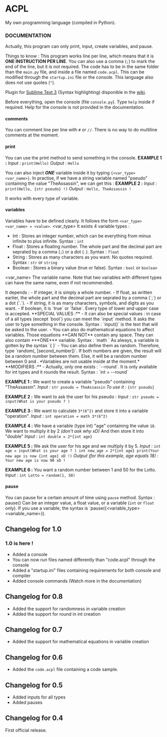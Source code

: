 # ACPL
My own programming language (compiled in Python).

### DOCUMENTATION ###
Actually, this program can only print, input, create variables, and pause.

Things to know :
This program works line per line, which means that it is **ONE INSTRUCTION PER LINE**.
You can also use a comma (`;`) to mark the end of the line, but it is not required.
The code has to be in the same folder than the `main.py` file, and inside a file named `code.acpl`.
This can be modified through the `startup.ini` file or the console.
This language also does not use quotes (`"`).

Plugin for [Sublime Text 3](https://www.sublimetext.com/3) (Syntax highlighting) disponible in the [wiki](https://github.com/megat69/ACPL/wiki/Sublime-Text---Color-Highlighting).

Before everything, open the console (file `console.py`). Type `help` inside if required.
Help for the console is not provided in the documentation.

#### comments #####
You can comment line per line with `#` or `//`.
There is no way to do multiline comments at the moment.

#### print ####
You can use the print method to send something in the console.
**EXAMPLE 1 :**
*Input :*
`print(Hello)`
*Output :*
`Hello`

You can also inject ***ONE*** variable inside it by typing `{<var_type> <var_name>}`.
In practise, if we have a string variable named "pseudo" containing the value "TheAssassin", we can get this :
**EXAMPLE 2 :**
*Input :*
`print(Hello, {str pseudo} !)`
*Output :*
`Hello, TheAssassin !`

It works with every type of variable.

#### variables ####
Variables have to be defined clearly.
It follows the form `<var_type> <var_name> = <value>`.
<var_type> 
It exists 4 variable types :

 - Int : Stores an integer number, which can be everything from minus infinite to plus infinite. Syntax : `int`
 - Float : Stores a floating number. The whole part and the decimal part are seprated by a comma (`;`) or a dot (`.`). Syntax : `float`
 - String : Stores as many characters as you want. No quotes required. Syntax : `str` or `string`
 - Boolean : Stores a binary value (true or false). Syntax : `bool` or `boolean`

<var_name>
The variable name. Note that two variables with different types can have the same name, even if not recommended.

<value>
It depends :
 - If integer, it is simply a whole number.
 - If float, as written earlier, the whole part and the decimal part are seprated by a comma (`;`) or a dot (`.`).
 - If string, it is as many characters, symbols, and digits as you want.
 - If boolean, it is `true` or `false`. Every type of lower and upper case is accepted.
**SPECIAL VALUES :**
 - It can also be special values : in case of a all types (except `bool`) you can meet the `input` method.
   It asks the user to type something in the console.
   Syntax : `input(<text>)`
   <text> is the text that will be asked to the user.
 - You can also do mathematical equations to affect variables. Those equations **CAN NOT** contain any space.
   They can also contain ***ONE*** variable.
   Syntax : `math <equation>`
   As always, a variable is gotten by the syntax `{<type> <name>}`
 - You can also define them as random.
   Therefore, type `random(<first_number>, [second_number])`.
   If both numbers are given, the result will be a random number between them.
   Else, it will be a random number between 0 and <first_number>.
   *Variables are not usable inside at the moment.*
**MODIFIERS :**
 - Actually, only one exists : `--round`.
   It is only available for int types and it rounds the result.
   Syntax : `int <var_name> = <value> --round`

**EXAMPLE 1 :**
We want to create a variable "pseudo" containing "TheAssassin".
*Input :*
`str pseudo = TheAssassin`
*To use it :*
`{str pseudo}`

**EXAMPLE 2 :**
We want to ask the user for his pseudo :
*Input :*
`str pseudo = input(What is your pseudo ? )`

**EXAMPLE 3 :**
We want to calculate `3*(6^2)` and store it into a variable "operation".
*Input :*
`int operation = math 3*(6^2)`

**EXAMPLE 4 :**
We have a variable (type int) "age" containing the value `18`. We want to multiply it by 2 *(don't ask why xD)*
And then store it into "double"
*Input :*
`int double = 2*{int age}`

**EXAMPLE 5 :**
We ask the user for his age and we multiply it by 5.
*Input :*
`int age = input(What is your age ? )
int new_age = 2*{int age}
print(Your new age is now {int age} xD !)`
*Output (for this example, age equals 18) :*
`Your new age is now 90 xD !`

**EXAMPLE 6 :**
You want a random number between 1 and 50 for the Lotto.
*Input :*
`int Lotto = random(1, 50)`

#### pause ####
You can pause for a certain amount of time using `pause` method.
Syntax : pause(<seconds>)
<seconds>
Can be an integer value, a float value, or a variable (`int` or `float` only).
If you use a variable, the syntax is `pause({<variable_type> <variable_name>}).

## Changelog for 1.0
### **1.0 is here !**
- Added a console
- You can now run files named differently than "code.acpl" through the console
- Added a "startup.ini" files containing requirements for both console and compiler
- Added console commands (Watch more in the documentation)

## Changelog for 0.8
- Added the support for randomness in variable creation
- Added the support for round in int creation

## Changelog for 0.7
- Added the support for mathematical equations in variable creation

## Changelog for 0.6
- Added the `code.acpl` file containing a code sample.

## Changelog for 0.5
- Added inputs for all types
- Added pauses

## Changelog for 0.4

First official release.
